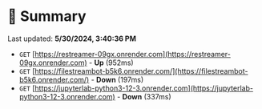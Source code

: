 # 📖 Summary
Last updated: **5/30/2024, 3:40:36 PM**

- `GET` [https://restreamer-09gx.onrender.com](https://restreamer-09gx.onrender.com) - **Up** (952ms)
- `GET` [https://filestreambot-b5k6.onrender.com/](https://filestreambot-b5k6.onrender.com/) - **Down** (197ms)
- `GET` [https://jupyterlab-python3-12-3.onrender.com](https://jupyterlab-python3-12-3.onrender.com) - **Down** (337ms)
